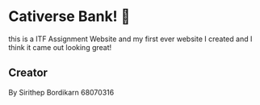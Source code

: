 # Cativerse Bank! 🐾
this is a ITF Assignment Website and my first ever website I created and I think it came out looking great!
## Creator
By Sirithep Bordikarn 68070316